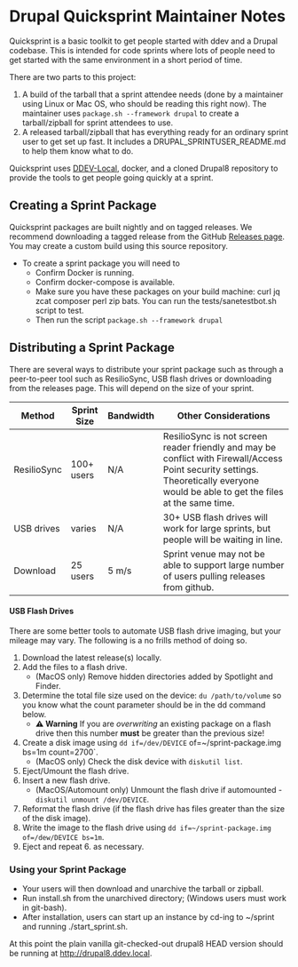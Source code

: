 # Drupal Quicksprint Maintainer Notes

Quicksprint is a basic toolkit to get people started with ddev and a Drupal codebase. This is intended for code sprints where lots of people need to get started with the same environment in a short period of time.

There are two parts to this project:

1. A build of the tarball that a sprint attendee needs (done by a maintainer using Linux or Mac OS, who should be reading this right now). The maintainer uses `package.sh --framework drupal` to create a tarball/zipball for sprint attendees to use.
2. A released tarball/zipball that has everything ready for an ordinary sprint user to get set up fast. It includes a DRUPAL_SPRINTUSER_README.md to help them know what to do.

Quicksprint uses [DDEV-Local](https://github.com/drud/ddev), docker, and a cloned Drupal8 repository to provide the tools to get people going quickly at a sprint.

## Creating a Sprint Package

Quicksprint packages are built nightly and on tagged releases. We recommend downloading a tagged release from the GitHub [Releases page](https://github.com/drud/quicksprint/releases). You may create a custom build using this source repository.

* To create a sprint package you will need to
    * Confirm Docker is running.
    * Confirm docker-compose is available.
    * Make sure you have these packages on your build machine: curl jq zcat composer perl zip bats. You can run the tests/sanetestbot.sh script to test.
    * Then run the script `package.sh --framework drupal`

## Distributing a Sprint Package

There are several ways to distribute your sprint package such as through a peer-to-peer tool such as ResilioSync, USB flash drives or downloading from the releases page. This will depend on the size of your sprint.

Method      | Sprint Size | Bandwidth | Other Considerations
----------  | ----------- | --------- | ----------------------
ResilioSync | 100+ users  | N/A       | ResilioSync is not screen reader friendly and may be conflict with Firewall/Access Point security settings. Theoretically everyone would be able to get the files at the same time.
USB drives  | varies      | N/A       | 30+ USB flash drives will work for large sprints, but people will be waiting in line.
Download    | 25 users    | 5 m/s     | Sprint venue may not be able to support large number of users pulling releases from github.

#### USB Flash Drives

There are some better tools to automate USB flash drive imaging, but your mileage may vary. The following is a no frills method of doing so.

1. Download the latest release(s) locally.
2. Add the files to a flash drive.
    * (MacOS only) Remove hidden directories added by Spotlight and Finder.
3. Determine the total file size used on the device: `du /path/to/volume` so you know what the count parameter should be in the dd command below.
    * **⚠️ Warning** If you are _overwriting_ an existing package on a flash drive then this number **must** be greater than the previous size!
4. Create a disk image using `dd if=/dev/DEVICE` of=~/sprint-package.img bs=1m count=2700`.
    * (MacOS only) Check the disk device with `diskutil list`.
5. Eject/Umount  the flash drive.
6. Insert a new flash drive.
    * (MacOS/Automount only) Unmount the flash drive if automounted - `diskutil unmount /dev/DEVICE`.
7. Reformat the flash drive (if the flash drive has files greater than the size of the disk image).
8. Write the image to the flash drive using `dd if=~/sprint-package.img of=/dew/DEVICE bs=1m`.
9. Eject and repeat 6. as necessary.

### Using your Sprint Package

* Your users will then download and unarchive the tarball or zipball.
* Run install.sh from the unarchived directory; (Windows users must work in git-bash).
* After installation, users can start up an instance by cd-ing to ~/sprint and running ./start_sprint.sh. 

At this point the plain vanilla git-checked-out drupal8 HEAD version should be running at http://drupal8.ddev.local.
